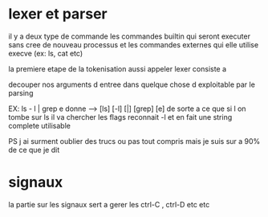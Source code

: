 # lexer et parser 

il y a deux type de commande 
les commandes builtin qui seront executer sans cree de nouveau processus
et les commandes externes qui elle utilise execve (ex: ls, cat etc)

la premiere etape de la tokenisation aussi appeler lexer consiste a 

decouper nos arguments d entree dans quelque chose d exploitable par le parsing

EX: ls - l | grep e
donne -->               [ls] [-l] [|] [grep] [e]
de sorte a ce que si l on tombe sur ls il va chercher les flags reconnait -l et en
fait une string complete utilisable 

PS j ai surment oublier des trucs ou pas tout compris mais je suis sur a 90% de ce 
que je dit  

# signaux
la partie sur les signaux sert a gerer les ctrl-C , ctrl-D etc etc 